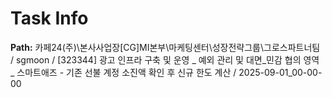 # Task Info

**Path:** 카페24(주)\본사사업장\[CG]MI본부\마케팅센터\성장전략그룹\그로스파트너팀 / sgmoon / [323344] 광고 인프라 구축 및 운영 _ 예외 관리 및 대면_민감 협의 영역 _ 스마트애즈 - 기존 선불 계정 소진액 확인 후 신규 한도 계산 / 2025-09-01_00-00-00

